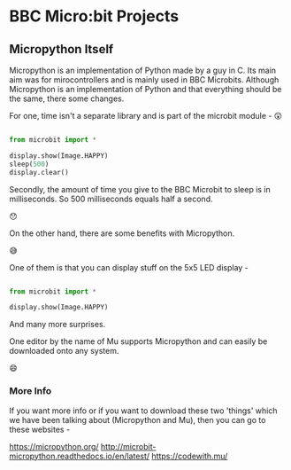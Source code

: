 # BBC Micro:bit Projects
## Micropython Itself

Micropython is an implementation of Python made by a guy in C. Its main aim was for mirocontrollers and is mainly used in BBC Microbits. Although Micropython is an implementation of Python and that everything should be the same, there some changes. 

For one, time isn't a separate library and is part of the microbit module - :astonished:

```Python

from microbit import *

display.show(Image.HAPPY)
sleep(500)
display.clear()

```

Secondly, the amount of time you give to the BBC Microbit to sleep is in milliseconds. So 500 milliseconds equals half a second.

:hushed:

On the other hand, there are some benefits with Micropython.

:sweat_smile:

One of them is that you can display stuff on the 5x5 LED display -

```Python

from microbit import *

display.show(Image.HAPPY)

```
And many more surprises.

One editor by the name of Mu supports Micropython and can easily be downloaded onto any system.

:smile:

### More Info

If you want more info or if you want to download these two 'things' which we have been talking about (Micropython and Mu), then you can go to these websites -

https://micropython.org/
http://microbit-micropython.readthedocs.io/en/latest/
https://codewith.mu/
